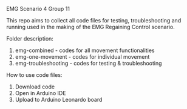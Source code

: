 EMG Scenario 4 Group 11

This repo aims to collect all code files for testing, troubleshooting and running used in the making of the EMG Regaining Control scenario.

Folder description:
1. emg-combined - codes for all movement functionalities
2. emg-one-movement - codes for individual movement
3. emg-troubleshooting - codes for testing & troubleshooting

How to use code files:
1. Download code
2. Open in Arduino IDE
3. Upload to Arduino Leonardo board
